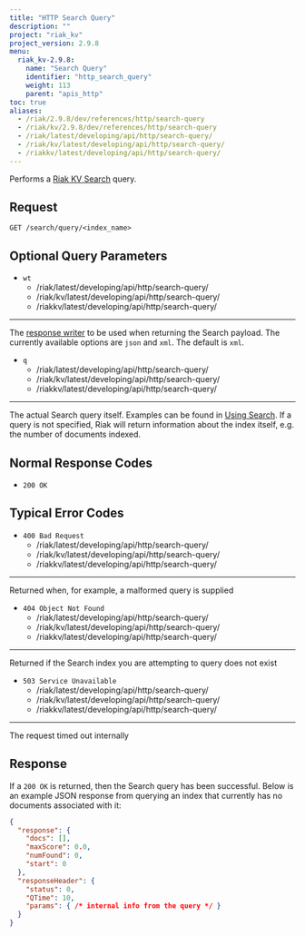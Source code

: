 ```yaml
---
title: "HTTP Search Query"
description: ""
project: "riak_kv"
project_version: 2.9.8
menu:
  riak_kv-2.9.8:
    name: "Search Query"
    identifier: "http_search_query"
    weight: 113
    parent: "apis_http"
toc: true
aliases:
  - /riak/2.9.8/dev/references/http/search-query
  - /riak/kv/2.9.8/dev/references/http/search-query
  - /riak/latest/developing/api/http/search-query/
  - /riak/kv/latest/developing/api/http/search-query/
  - /riakkv/latest/developing/api/http/search-query/
---
```


Performs a [Riak KV Search]({{<baseurl>}}riak/kv/2.9.8/developing/usage/search) query.

## Request

```
GET /search/query/<index_name>
```

## Optional Query Parameters

* `wt`
  - /riak/latest/developing/api/http/search-query/
  - /riak/kv/latest/developing/api/http/search-query/
  - /riakkv/latest/developing/api/http/search-query/
---
The [response
    writer](https://cwiki.apache.org/confluence/display/solr/Response+Writers)
    to be used when returning the Search payload. The currently
    available options are `json` and `xml`. The default is `xml`.
* `q`
  - /riak/latest/developing/api/http/search-query/
  - /riak/kv/latest/developing/api/http/search-query/
  - /riakkv/latest/developing/api/http/search-query/
---
The actual Search query itself. Examples can be found in
    [Using Search]({{<baseurl>}}riak/kv/2.9.8/developing/usage/search). If a query is not specified, Riak will return
    information about the index itself, e.g. the number of documents
    indexed.

## Normal Response Codes

* `200 OK`

## Typical Error Codes

* `400 Bad Request`
  - /riak/latest/developing/api/http/search-query/
  - /riak/kv/latest/developing/api/http/search-query/
  - /riakkv/latest/developing/api/http/search-query/
---
Returned when, for example, a malformed query is
    supplied
* `404 Object Not Found`
  - /riak/latest/developing/api/http/search-query/
  - /riak/kv/latest/developing/api/http/search-query/
  - /riakkv/latest/developing/api/http/search-query/
---
Returned if the Search index you are
    attempting to query does not exist
* `503 Service Unavailable`
  - /riak/latest/developing/api/http/search-query/
  - /riak/kv/latest/developing/api/http/search-query/
  - /riakkv/latest/developing/api/http/search-query/
---
The request timed out internally

## Response

If a `200 OK` is returned, then the Search query has been successful.
Below is an example JSON response from querying an index that currently
has no documents associated with it:

```json
{
  "response": {
    "docs": [],
    "maxScore": 0.0,
    "numFound": 0,
    "start": 0
  },
  "responseHeader": {
    "status": 0,
    "QTime": 10,
    "params": { /* internal info from the query */ }
  }
}
```



